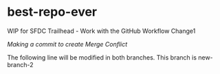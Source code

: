 # best-repo-ever
WIP for SFDC Trailhead - Work with the GitHub Workflow
Change1

*Making a commit to create Merge Conflict*

The following line will be modified in both branches.
This branch is new-branch-2